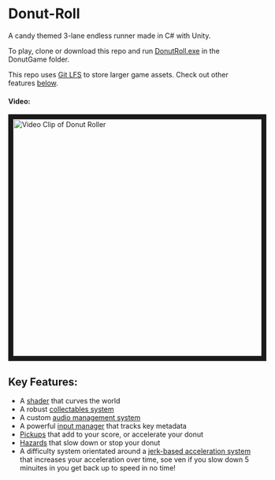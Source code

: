 # Donut-Roll

A candy themed 3-lane endless runner made in C# with Unity.

To play, clone or download this repo and run [DonutRoll.exe](https://github.com/Jibzi/Donut-Roll/tree/master/DonutGame) in the DonutGame folder.

This repo uses [Git LFS](https://git-lfs.github.com/) to store larger game assets. Check out other features <a href="#Features">below</a>.

#### Video:
<a href="http://www.youtube.com/watch?feature=player_embedded&v=EJwDCta1Q34" target="_blank"><img src="https://static.wixstatic.com/media/3978e6_577023bfc9444415900811be9a1c7585f003.jpg/v1/fill/w_756,h_425,fp_0.50_0.50,q_90/3978e6_577023bfc9444415900811be9a1c7585f003.webp" alt="Video Clip of Donut Roller" width="853" height="480" border="10" /></a>


<h2 id="Features">Key Features:</h2>

* A [shader](https://github.com/Jibzi/Donut-Roll/blob/master/DonutGit/Assets/Scripts/George/WorldBender.cs) that curves the world
* A robust [collectables system](https://github.com/Jibzi/Donut-Roll/blob/master/DonutGit/Assets/Scripts/George/Interact/Interactable.cs)
* A custom [audio management system](https://github.com/Jibzi/Donut-Roll/blob/master/DonutGit/Assets/Scripts/Kieran/AudioManager.cs)
* A powerful [input manager](https://github.com/Jibzi/Donut-Roll/blob/master/DonutGit/Assets/Scripts/Will/InputHandler.cs) that tracks key metadata
* [Pickups](https://github.com/Jibzi/Donut-Roll/blob/master/DonutGit/Assets/Scripts/Kieran/Collectable.cs) that add to your score, or accelerate your donut
* [Hazards](https://github.com/Jibzi/Donut-Roll/blob/master/DonutGit/Assets/Scripts/Kieran/Obstacle.cs) that slow down or stop your donut
* A difficulty system orientated around a [jerk-based acceleration system](https://github.com/Jibzi/Donut-Roll/blob/master/DonutGit/Assets/Scripts/George/WorldMover.cs#L13) that increases your acceleration over time, soe ven if you slow down 5 minuites in you get back up to speed in no time!
